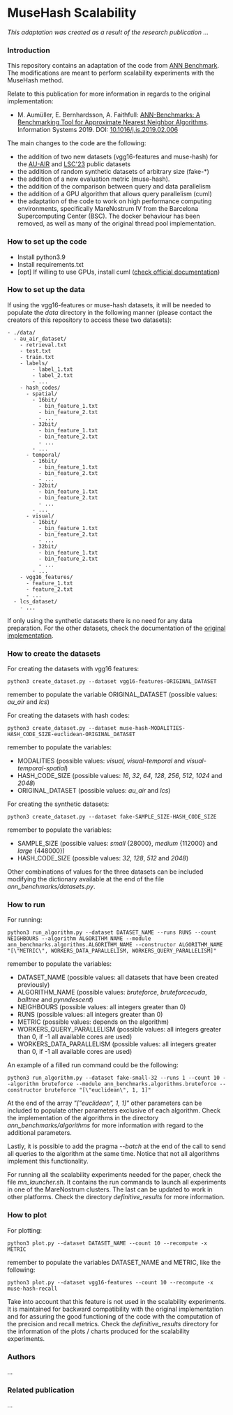 # MuseHash Scalability
_This adaptation was created as a result of the research publication ..._

### Introduction
This repository contains an adaptation of the code from [ANN Benchmark](http://github.com/erikbern/ann-benchmarks/). The modifications are meant to perform scalability experiments with the MuseHash method.

Relate to this publication for more information in regards to the original implementation:
- M. Aumüller, E. Bernhardsson, A. Faithfull: [ANN-Benchmarks: A Benchmarking Tool for Approximate Nearest Neighbor Algorithms](https://arxiv.org/abs/1807.05614). Information Systems 2019. DOI: [10.1016/j.is.2019.02.006](https://doi.org/10.1016/j.is.2019.02.006)

The main changes to the code are the following:
- the addition of two new datasets (vgg16-features and muse-hash) for the [AU-AIR](https://bozcani.github.io/auairdataset) and [LSC'23](http://lifelogsearch.org/lsc/) public datasets
- the addition of random synthetic datasets of arbitrary size (fake-*)
- the addition of a new evaluation metric (muse-hash).
- the addition of the comparison between query and data parallelism
- the addition of a GPU algorithm that allows query parallelism (cuml)
- the adaptation of the code to work on high performance computing environments, specifically MareNostrum IV from the Barcelona Supercomputing Center (BSC). The docker behaviour has been removed, as well as many of the original thread pool implementation. 

### How to set up the code
- Install python3.9
- Install requirements.txt
- [opt] If willing to use GPUs, install cuml ([check official documentation](https://docs.rapids.ai/install#selector))

### How to set up the data
If using the vgg16-features or muse-hash datasets, it will be needed to populate the *data* directory in the following manner (please contact the creators of this repository to access these two datasets):
```
- ./data/
  - au_air_dataset/
    - retrieval.txt
    - test.txt
    - train.txt
    - labels/
        - label_1.txt
        - label_2.txt
        - ...
    - hash_codes/
      - spatial/
        - 16bit/
          - bin_feature_1.txt
          - bin_feature_2.txt
          - ...
        - 32bit/
          - bin_feature_1.txt
          - bin_feature_2.txt
          - ...
        - ...
      - temporal/
        - 16bit/
          - bin_feature_1.txt
          - bin_feature_2.txt
          - ...
        - 32bit/
          - bin_feature_1.txt
          - bin_feature_2.txt
          - ...
        - ...
      - visual/
        - 16bit/
          - bin_feature_1.txt
          - bin_feature_2.txt
          - ...
        - 32bit/
          - bin_feature_1.txt
          - bin_feature_2.txt
          - ...
        - ...
    - vgg16_features/
      - feature_1.txt
      - feature_2.txt
      - ...
  - lcs_dataset/
    - ...
```

If only using the synthetic datasets there is no need for any data preparation. For the other datasets, check the documentation of the [original implementation]((http://github.com/erikbern/ann-benchmarks/)).

### How to create the datasets
For creating the datasets with vgg16 features:
```
python3 create_dataset.py --dataset vgg16-features-ORIGINAL_DATASET
```
remember to populate the variable ORIGINAL_DATASET (possible values: *au_air* and *lcs*)

For creating the datasets with hash codes:
```
python3 create_dataset.py --dataset muse-hash-MODALITIES-HASH_CODE_SIZE-euclidean-ORIGINAL_DATASET
```
remember to populate the variables:
- MODALITIES (possible values: *visual*, *visual-temporal* and *visual-temporal-spatial*)
- HASH_CODE_SIZE (possible values: *16*, *32*, *64*, *128*, *256*, *512*, *1024* and *2048*)
- ORIGINAL_DATASET (possible values: *au_air* and *lcs*)

For creating the synthetic datasets:
```
python3 create_dataset.py --dataset fake-SAMPLE_SIZE-HASH_CODE_SIZE
```
remember to populate the variables:
- SAMPLE_SIZE (possible values: *small* {28000}, *medium* {112000} and *large* {448000})
- HASH_CODE_SIZE (possible values: *32*, *128*, *512* and *2048*)

Other combinations of values for the three datasets can be included modifying the dictionary available at the end of the file *ann_benchmarks/datasets.py*.

### How to run
For running:
```
python3 run_algorithm.py --dataset DATASET_NAME --runs RUNS --count NEIGHBOURS --algorithm ALGORITHM_NAME --module ann_benchmarks.algorithms.ALGORITHM_NAME --constructor ALGORITHM_NAME "[\"METRIC\", WORKERS_DATA_PARALLELISM, WORKERS_QUERY_PARALLELISM]"
```
remember to populate the variables:
- DATASET_NAME (possible values: all datasets that have been created previously)
- ALGORITHM_NAME (possible values: *bruteforce*, *bruteforcecuda*, *balltree* and *pynndescent*)
- NEIGHBOURS (possible values: all integers greater than 0)
- RUNS (possible values: all integers greater than 0)
- METRIC (possible values: depends on the algorithm)
- WORKERS_QUERY_PARALLELISM (possible values: all integers greater than 0, if -1 all available cores are used)
- WORKERS_DATA_PARALLELISM (possible values: all integers greater than 0, if -1 all available cores are used)

An example of a filled run command could be the following:
```
python3 run_algorithm.py --dataset fake-small-32 --runs 1 --count 10 --algorithm bruteforce --module ann_benchmarks.algorithms.bruteforce --constructor bruteforce "[\"euclidean\", 1, 1]"
```

At the end of the array *"[\"euclidean\", 1, 1]"* other parameters can be included to populate other parameters exclusive of each algorithm. Check the implementation of the algorithms in the directory *ann_benchmarks/algorithms* for more information with regard to the additional parameters.

Lastly, it is possible to add the pragma *--batch* at the end of the call to send all queries to the algorithm at the same time. Notice that not all algorithms implement this functionality.

For running all the scalability experiments needed for the paper, check the file *mn_launcher.sh*. It contains the run commands to launch all experiments in one of the MareNostrum clusters. The last can be updated to work in other platforms. Check the directory *definitive_results* for more information.

### How to plot
For plotting:
```
python3 plot.py --dataset DATASET_NAME --count 10 --recompute -x METRIC
```
remember to populate the variables DATASET_NAME and METRIC, like the following:
```
python3 plot.py --dataset vgg16-features --count 10 --recompute -x muse-hash-recall
```

Take into account that this feature is not used in the scalability experiments. It is maintained for backward compatibility with the original implementation and for assuring the good functioning of the code with the computation of the precision and recall metrics. Check the *definitive_results* directory for the information of the plots / charts produced for the scalability experiments.

### Authors
...

### Related publication
...
